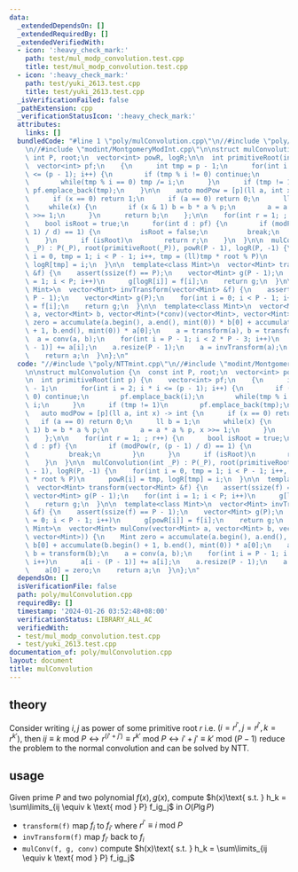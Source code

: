 ```yaml
---
data:
  _extendedDependsOn: []
  _extendedRequiredBy: []
  _extendedVerifiedWith:
  - icon: ':heavy_check_mark:'
    path: test/mul_modp_convolution.test.cpp
    title: test/mul_modp_convolution.test.cpp
  - icon: ':heavy_check_mark:'
    path: test/yuki_2613.test.cpp
    title: test/yuki_2613.test.cpp
  _isVerificationFailed: false
  _pathExtension: cpp
  _verificationStatusIcon: ':heavy_check_mark:'
  attributes:
    links: []
  bundledCode: "#line 1 \"poly/mulConvolution.cpp\"\n//#include \"poly/NTTmint.cpp\"\
    \n//#include \"modint/MontgomeryModInt.cpp\"\n\nstruct mulConvolution {\n  const\
    \ int P, root;\n  vector<int> powR, logR;\n\n  int primitiveRoot(int p) {\n  \
    \  vector<int> pf;\n    {\n      int tmp = p - 1;\n      for(int i = 2; i * i\
    \ <= (p - 1); i++) {\n        if (tmp % i != 0) continue;\n        pf.emplace_back(i);\n\
    \        while(tmp % i == 0) tmp /= i;\n      }\n      if (tmp != 1)\n       \
    \ pf.emplace_back(tmp);\n    }\n\n    auto modPow = [p](ll a, int x) -> int {\n\
    \      if (x == 0) return 1;\n      if (a == 0) return 0;\n      ll b = 1;\n \
    \     while(x) {\n        if (x & 1) b = b * a % p;\n        a = a * a % p, x\
    \ >>= 1;\n      }\n      return b;\n    };\n\n    for(int r = 1; ; r++) {\n  \
    \    bool isRoot = true;\n      for(int d : pf) {\n        if (modPow(r, (p -\
    \ 1) / d) == 1) {\n          isRoot = false;\n          break;\n        }\n  \
    \    }\n      if (isRoot)\n        return r;\n    }\n  }\n\n  mulConvolution(int\
    \ _P) : P(_P), root(primitiveRoot(_P)), powR(P - 1), logR(P, -1) {\n    for(int\
    \ i = 0, tmp = 1; i < P - 1; i++, tmp = (ll)tmp * root % P)\n      powR[i] = tmp,\
    \ logR[tmp] = i;\n  }\n\n  template<class Mint>\n  vector<Mint> transform(vector<Mint>\
    \ &f) {\n    assert(ssize(f) == P);\n    vector<Mint> g(P - 1);\n    for(int i\
    \ = 1; i < P; i++)\n      g[logR[i]] = f[i];\n    return g;\n  }\n\n  template<class\
    \ Mint>\n  vector<Mint> invTransform(vector<Mint> &f) {\n    assert(ssize(f) ==\
    \ P - 1);\n    vector<Mint> g(P);\n    for(int i = 0; i < P - 1; i++)\n      g[powR[i]]\
    \ = f[i];\n    return g;\n  }\n\n  template<class Mint>\n  vector<Mint> mulConv(vector<Mint>\
    \ a, vector<Mint> b, vector<Mint>(*conv)(vector<Mint>, vector<Mint>)) {\n    Mint\
    \ zero = accumulate(a.begin(), a.end(), mint(0)) * b[0] + accumulate(b.begin()\
    \ + 1, b.end(), mint(0)) * a[0];\n    a = transform(a), b = transform(b);\n  \
    \  a = conv(a, b);\n    for(int i = P - 1; i < 2 * P - 3; i++)\n      a[i - (P\
    \ - 1)] += a[i];\n    a.resize(P - 1);\n    a = invTransform(a);\n    a[0] = zero;\n\
    \    return a;\n  }\n};\n"
  code: "//#include \"poly/NTTmint.cpp\"\n//#include \"modint/MontgomeryModInt.cpp\"\
    \n\nstruct mulConvolution {\n  const int P, root;\n  vector<int> powR, logR;\n\
    \n  int primitiveRoot(int p) {\n    vector<int> pf;\n    {\n      int tmp = p\
    \ - 1;\n      for(int i = 2; i * i <= (p - 1); i++) {\n        if (tmp % i !=\
    \ 0) continue;\n        pf.emplace_back(i);\n        while(tmp % i == 0) tmp /=\
    \ i;\n      }\n      if (tmp != 1)\n        pf.emplace_back(tmp);\n    }\n\n \
    \   auto modPow = [p](ll a, int x) -> int {\n      if (x == 0) return 1;\n   \
    \   if (a == 0) return 0;\n      ll b = 1;\n      while(x) {\n        if (x &\
    \ 1) b = b * a % p;\n        a = a * a % p, x >>= 1;\n      }\n      return b;\n\
    \    };\n\n    for(int r = 1; ; r++) {\n      bool isRoot = true;\n      for(int\
    \ d : pf) {\n        if (modPow(r, (p - 1) / d) == 1) {\n          isRoot = false;\n\
    \          break;\n        }\n      }\n      if (isRoot)\n        return r;\n\
    \    }\n  }\n\n  mulConvolution(int _P) : P(_P), root(primitiveRoot(_P)), powR(P\
    \ - 1), logR(P, -1) {\n    for(int i = 0, tmp = 1; i < P - 1; i++, tmp = (ll)tmp\
    \ * root % P)\n      powR[i] = tmp, logR[tmp] = i;\n  }\n\n  template<class Mint>\n\
    \  vector<Mint> transform(vector<Mint> &f) {\n    assert(ssize(f) == P);\n   \
    \ vector<Mint> g(P - 1);\n    for(int i = 1; i < P; i++)\n      g[logR[i]] = f[i];\n\
    \    return g;\n  }\n\n  template<class Mint>\n  vector<Mint> invTransform(vector<Mint>\
    \ &f) {\n    assert(ssize(f) == P - 1);\n    vector<Mint> g(P);\n    for(int i\
    \ = 0; i < P - 1; i++)\n      g[powR[i]] = f[i];\n    return g;\n  }\n\n  template<class\
    \ Mint>\n  vector<Mint> mulConv(vector<Mint> a, vector<Mint> b, vector<Mint>(*conv)(vector<Mint>,\
    \ vector<Mint>)) {\n    Mint zero = accumulate(a.begin(), a.end(), mint(0)) *\
    \ b[0] + accumulate(b.begin() + 1, b.end(), mint(0)) * a[0];\n    a = transform(a),\
    \ b = transform(b);\n    a = conv(a, b);\n    for(int i = P - 1; i < 2 * P - 3;\
    \ i++)\n      a[i - (P - 1)] += a[i];\n    a.resize(P - 1);\n    a = invTransform(a);\n\
    \    a[0] = zero;\n    return a;\n  }\n};\n"
  dependsOn: []
  isVerificationFile: false
  path: poly/mulConvolution.cpp
  requiredBy: []
  timestamp: '2024-01-26 03:52:48+08:00'
  verificationStatus: LIBRARY_ALL_AC
  verifiedWith:
  - test/mul_modp_convolution.test.cpp
  - test/yuki_2613.test.cpp
documentation_of: poly/mulConvolution.cpp
layout: document
title: mulConvolution
---
```


## theory

Consider writing $i, j$ as power of some primitive root $r$ i.e. $(i = r^{i'}, j = r^{j'}, k = r^{k'})$, then $ij \equiv k \text{ mod } P\leftrightarrow r^{(i'+j')} \equiv r^{k'} \text{ mod } P \leftrightarrow i' + j' \equiv k' \text{ mod } (P - 1)$
reduce the problem to the normal convolution and can be solved by NTT.

## usage

Given prime $P$ and two polynomial $f(x), g(x)$, compute $h(x)\text{ s.t. } h_k = \sum\limits_{ij \equiv k \text{ mod } P} f_ig_j$ in $O(P\lg P)$

- `transform(f)` map $f_i$ to $f_{i'}$ where $r^{i'} \equiv i \text{ mod } P$
- `invTransform(f)` map $f_{i'}$ back to $f_i$
- `mulConv(f, g, conv)` compute $h(x)\text{ s.t. } h_k = \sum\limits_{ij \equiv k \text{ mod } P} f_ig_j$

